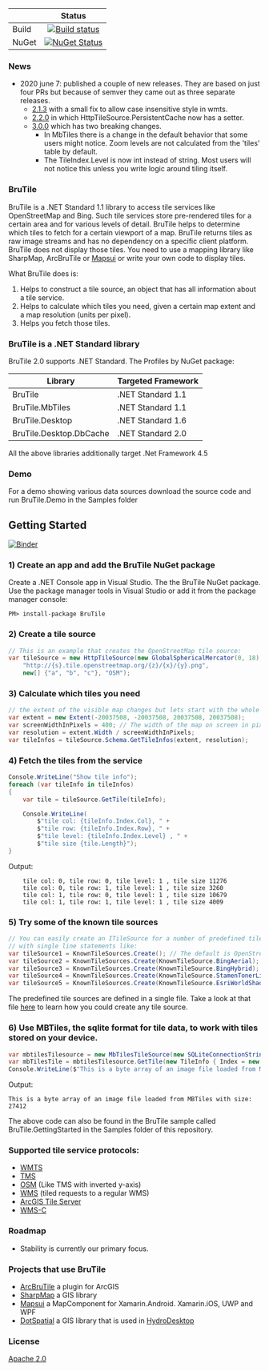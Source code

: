 |   | Status  | 
| ------------- |:-------------:|
| Build | [![Build status](https://ci.appveyor.com/api/projects/status/5s4poobpfab9g8ny?svg=true)](https://ci.appveyor.com/project/pauldendulk/brutile) |
| NuGet | [![NuGet Status](http://img.shields.io/nuget/v/BruTile.svg?style=flat)](https://www.nuget.org/packages/BruTile/) |

### News
- 2020 june 7: published a couple of new releases. They are based on just four PRs but because of semver they came out as three separate releases.
  - [2.1.3](https://github.com/BruTile/BruTile/releases/tag/2.1.3) with a small fix to allow case insensitive style in wmts.
  - [2.2.0](https://github.com/BruTile/BruTile/releases/tag/2.2.0) in which HttpTileSource.PersistentCache now has a setter.
  - [3.0.0](https://github.com/BruTile/BruTile/releases/tag/3.0.0) which has two breaking changes.
    - In MbTiles there is a change in the default behavior that some users might notice. Zoom levels are not calculated from the 'tiles' table by default.
    - The TileIndex.Level is now int instead of string. Most users will not notice this unless you write logic around tiling itself.


### BruTile
BruTile is a .NET Standard 1.1 library to access tile services like OpenStreetMap and Bing. Such tile services store pre-rendered tiles for a certain area and for various levels of detail. BruTile helps to determine which tiles to fetch for a certain viewport of a map. 
BruTile returns tiles as raw image streams and has no dependency on a specific client platform. BruTile does not display those tiles. You need to use a mapping library like SharpMap, ArcBruTile or [Mapsui](https://github.com/Mapsui/Mapsui) or write your own code to display tiles. 

What BruTile does is:

1. Helps to construct a tile source, an object that has all information about a tile service.
2. Helps to calculate which tiles you need, given a certain map extent and a map resolution (units per pixel). 
3. Helps you fetch those tiles.

### BruTile is a .NET Standard library
BruTile 2.0 supports .NET Standard. The Profiles by NuGet package:

| Library                  |   Targeted Framework  |
| ------------------------ | --------------------- |
| BruTile                  |  .NET Standard 1.1    |
| BruTile.MbTiles          |  .NET Standard 1.1    |
| BruTile.Desktop          |  .NET Standard 1.6    |
| BruTile.Desktop.DbCache  |  .NET Standard 2.0    |

All the above libraries additionally target .Net Framework 4.5

### Demo
For a demo showing various data sources download the source code and run BruTile.Demo in the Samples folder

## Getting Started

[![Binder](https://mybinder.org/badge_logo.svg)](https://mybinder.org/v2/gh/bertt/brutile/patch-1)

### 1) Create an app and add the BruTile NuGet package
Create a .NET Console app in Visual Studio. The the BruTile NuGet package. Use the package manager tools in Visual Studio or add it from the package manager console:
```
PM> install-package BruTile 
```

### 2) Create a tile source
```c#
// This is an example that creates the OpenStreetMap tile source:
var tileSource = new HttpTileSource(new GlobalSphericalMercator(0, 18),
    "http://{s}.tile.openstreetmap.org/{z}/{x}/{y}.png",
    new[] {"a", "b", "c"}, "OSM");
```
### 3) Calculate which tiles you need
```c#
// the extent of the visible map changes but lets start with the whole world
var extent = new Extent(-20037508, -20037508, 20037508, 20037508);
var screenWidthInPixels = 400; // The width of the map on screen in pixels
var resolution = extent.Width / screenWidthInPixels;
var tileInfos = tileSource.Schema.GetTileInfos(extent, resolution);
```

### 4) Fetch the tiles from the service

```c#
Console.WriteLine("Show tile info");
foreach (var tileInfo in tileInfos)
{
    var tile = tileSource.GetTile(tileInfo);

    Console.WriteLine(
        $"tile col: {tileInfo.Index.Col}, " +
        $"tile row: {tileInfo.Index.Row}, " +
        $"tile level: {tileInfo.Index.Level} , " +
        $"tile size {tile.Length}");
}
```
Output:
```console
    tile col: 0, tile row: 0, tile level: 1 , tile size 11276
    tile col: 0, tile row: 1, tile level: 1 , tile size 3260
    tile col: 1, tile row: 0, tile level: 1 , tile size 10679
    tile col: 1, tile row: 1, tile level: 1 , tile size 4009
```

### 5) Try some of the known tile sources 

```c#
// You can easily create an ITileSource for a number of predefined tile servers
// with single line statements like:
var tileSource1 = KnownTileSources.Create(); // The default is OpenStreetMap
var tileSource2 = KnownTileSources.Create(KnownTileSource.BingAerial);
var tileSource3 = KnownTileSources.Create(KnownTileSource.BingHybrid);
var tileSource4 = KnownTileSources.Create(KnownTileSource.StamenTonerLite);
var tileSource5 = KnownTileSources.Create(KnownTileSource.EsriWorldShadedRelief);
```
The predefined tile sources are defined in a single file. Take a look at that file [here](https://github.com/BruTile/BruTile/blob/master/BruTile/Predefined/KnownTileSources.cs) to learn how you could create any tile source.


### 6) Use MBTiles, the sqlite format for tile data, to work with tiles stored on your device.

```c#
var mbtilesTilesource = new MbTilesTileSource(new SQLiteConnectionString("Resources/world.mbtiles", false));
var mbTilesTile = mbtilesTilesource.GetTile(new TileInfo { Index = new TileIndex(0, 0, 0) });
Console.WriteLine($"This is a byte array of an image file loaded from MBTiles with size: {mbTilesTile.Length}");
```
Output:
```console
This is a byte array of an image file loaded from MBTiles with size: 27412
```

The above code can also be found in the BruTile sample called BruTile.GettingStarted in the Samples folder of this repository.

### Supported tile service protocols:
* [WMTS](http://www.opengeospatial.org/standards/wmts)
* [TMS](https://wiki.osgeo.org/wiki/Tile_Map_Service_Specification)
* [OSM](http://wiki.openstreetmap.org/wiki/Slippy_map_tilenames) (Like TMS with inverted y-axis)
* [WMS](http://www.opengeospatial.org/standards/wms) (tiled requests to a regular WMS)
* [ArcGIS Tile Server](http://resources.arcgis.com/en/help/rest/apiref/tile.html)
* [WMS-C](https://wiki.osgeo.org/wiki/WMS_Tile_Caching#WMS-C_as_WMS_Profile)

### Roadmap
- Stability is currently our primary focus.

### Projects that use BruTile

* [ArcBruTile](https://bertt.itch.io/arcbrutile) a plugin for ArcGIS
* [SharpMap](https://github.com/SharpMap/SharpMap) a GIS library
* [Mapsui](https://github.com/Mapsui/Mapsui) a MapComponent for Xamarin.Android. Xamarin.iOS, UWP and WPF
* [DotSpatial](https://github.com/DotSpatial/DotSpatial) a GIS library that is used in [HydroDesktop](https://github.com/CUAHSI/HydroDesktop)

### License
[Apache 2.0](https://raw.githubusercontent.com/BruTile/BruTile/master/LICENSE.md)
